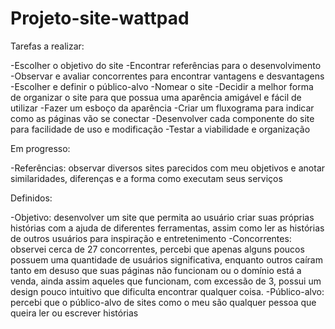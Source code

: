 # Projeto-site-wattpad


Tarefas a realizar:

-Escolher o objetivo do site
-Encontrar referências para o desenvolvimento
-Observar e avaliar concorrentes para encontrar vantagens e desvantagens
-Escolher e definir o público-alvo
-Nomear o site
-Decidir a melhor forma de organizar o site para que possua uma aparência amigável e fácil de utilizar
-Fazer um esboço da aparência
-Criar um fluxograma para indicar como as páginas vão se conectar
-Desenvolver cada componente do site para facilidade de uso e modificação
-Testar a viabilidade e organização


Em progresso:

-Referências: observar diversos sites parecidos com meu objetivos e anotar similaridades, diferenças e a forma como executam seus serviços



Definidos:

-Objetivo: desenvolver um site que permita ao usuário criar suas próprias histórias com a ajuda de diferentes ferramentas, assim como ler as histórias de outros usuários para inspiração e entretenimento
-Concorrentes: observei cerca de 27 concorrentes, percebi que apenas alguns poucos possuem uma quantidade de usuários significativa, enquanto outros caíram tanto em desuso que suas páginas não funcionam ou o domínio está a venda, ainda assim aqueles que funcionam, com excessão de 3, possui um design pouco intuitivo que dificulta encontrar qualquer coisa.
-Público-alvo: percebi que o público-alvo de sites como o meu são qualquer pessoa que queira ler ou escrever histórias